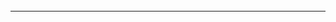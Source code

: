 ######
---



```
```

```
```


```
```

```
```


```
```

```
```



```
```

```
```


```
```

```
```


```
```

```
```



```
```

```
```


```
```

```
```


```
```

```
```



```
```

```
```


```
```

```
```


```
```

```
```



```
```

```
```


```
```

```
```


```
```

```
```



```
```

```
```


```
```

```
```


```
```

```
```



